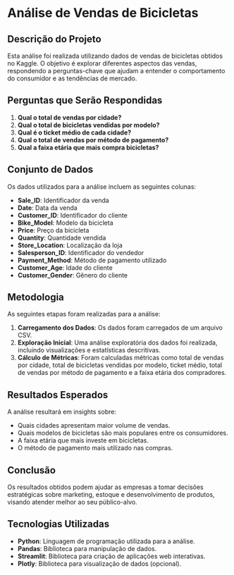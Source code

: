 # Análise de Vendas de Bicicletas

## Descrição do Projeto
Esta análise foi realizada utilizando dados de vendas de bicicletas obtidos no Kaggle. O objetivo é explorar diferentes aspectos das vendas, respondendo a perguntas-chave que ajudam a entender o comportamento do consumidor e as tendências de mercado.

## Perguntas que Serão Respondidas
1. **Qual o total de vendas por cidade?**
2. **Qual o total de bicicletas vendidas por modelo?**
3. **Qual é o ticket médio de cada cidade?**
4. **Qual o total de vendas por método de pagamento?**
5. **Qual a faixa etária que mais compra bicicletas?**

## Conjunto de Dados
Os dados utilizados para a análise incluem as seguintes colunas:

- **Sale_ID**: Identificador da venda
- **Date**: Data da venda
- **Customer_ID**: Identificador do cliente
- **Bike_Model**: Modelo da bicicleta
- **Price**: Preço da bicicleta
- **Quantity**: Quantidade vendida
- **Store_Location**: Localização da loja
- **Salesperson_ID**: Identificador do vendedor
- **Payment_Method**: Método de pagamento utilizado
- **Customer_Age**: Idade do cliente
- **Customer_Gender**: Gênero do cliente

## Metodologia
As seguintes etapas foram realizadas para a análise:

1. **Carregamento dos Dados**: Os dados foram carregados de um arquivo CSV.
2. **Exploração Inicial**: Uma análise exploratória dos dados foi realizada, incluindo visualizações e estatísticas descritivas.
3. **Cálculo de Métricas**: Foram calculadas métricas como total de vendas por cidade, total de bicicletas vendidas por modelo, ticket médio, total de vendas por método de pagamento e a faixa etária dos compradores.

## Resultados Esperados
A análise resultará em insights sobre:

- Quais cidades apresentam maior volume de vendas.
- Quais modelos de bicicletas são mais populares entre os consumidores.
- A faixa etária que mais investe em bicicletas.
- O método de pagamento mais utilizado nas compras.

## Conclusão
Os resultados obtidos podem ajudar as empresas a tomar decisões estratégicas sobre marketing, estoque e desenvolvimento de produtos, visando atender melhor ao seu público-alvo.

## Tecnologias Utilizadas
- **Python**: Linguagem de programação utilizada para a análise.
- **Pandas**: Biblioteca para manipulação de dados.
- **Streamlit**: Biblioteca para criação de aplicações web interativas.
- **Plotly**: Biblioteca para visualização de dados (opcional).
